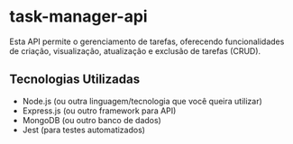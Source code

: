 # task-manager-api
Esta API permite o gerenciamento de tarefas, oferecendo funcionalidades de criação, visualização, atualização e exclusão de tarefas (CRUD).

## Tecnologias Utilizadas
- Node.js (ou outra linguagem/tecnologia que você queira utilizar)
- Express.js (ou outro framework para API)
- MongoDB (ou outro banco de dados)
- Jest (para testes automatizados)
